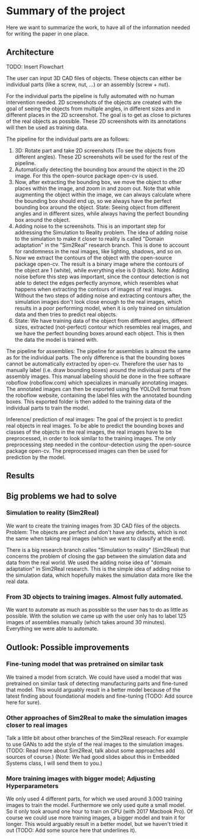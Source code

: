 # Summary of the project
Here we want to summarize the work, to have all of the information needed for writing the paper in one place.

## Architecture
TODO: Insert Flowchart

The user can input 3D CAD files of objects. These objects can either be individual parts (like a screw, nut, ...) or an assembly (screw + nut). 

For the individual parts the pipeline is fully automated with no human intervention needed. 2D screenshots of the objects are created with the goal of seeing the objects from multiple angles, in different sizes and in different places in the 2D screenshot. The goal is to get as close to pictures of the real objects as possible. These 2D screenshots with its annotations will then be used as training data. 

The pipeline for the individual parts are as follows: 
1. 3D: Rotate part and take 2D screenshots (To see the objects from different angles). These 2D screenshots will be used for the rest of the pipeline.
2. Automatically detecting the bounding box around the object in the 2D image. For this the open-source package open-cv is used.
3. Now, after extracting the bounding box, we move the object to other places within the image, and zoom in and zoom out. Note that while augmenting the object within the image, we can always calculate where the bounding box should end up, so we always have the perfect bounding box around the object. State: Seeing object from different angles and in different sizes, while always having the perfect bounding box around the object.
4. Adding noise to the screenshots. This is an important step for addressing the Simulation to Reality problem. The idea of adding noise to the simulation to make it closer to reality is called "Domain adaptation" in the "Sim2Real" research branch. This is done to account for randomness in the real images, like lighting, shadows, and so on.
5. Now we extract the contours of the object with the open-source package open-cv. The result is a binary image where the contours of the object are 1 (white), while everything else is 0 (black). Note: Adding noise before this step was important, since the contour detection is not able to detect the edges perfectly anymore, which resembles what happens when extracting the contours of images of real images. Without the two steps of adding noise and extracting contours after, the simulation images don't look close enough to the real images, which results in a poor performing model, when it is only trained on simulation data and then tries to predict real objects.
6. State: We have training data of the object from different angles, different sizes, extracted (not-perfect) contour which resembles real images, and we have the perfect bounding boxes around each object. This is then the data the model is trained with.

The pipeline for assemblies: 
The pipeline for assemblies is almost the same as for the individual parts. The only difference is that the bounding boxes cannot be automatically extracted by open-cv. Therefore the user has to manually label (i.e. draw bounding boxes) around the individual parts of the assembly images. This manual labeling should be done in the free software roboflow (roboflow.com) which specializes in manually annotating images. The annotated images can then be exported using the YOLOv8 format from the roboflow website, containing the label files with the annotated bounding boxes. This exported folder is then added to the training data of the individual parts to train the model.

Inference/ prediction of real images: 
The goal of the project is to predict real objects in real images. To be able to predict the bounding boxes and classes of the objects in the real images, the real images have to be preprocessed, in order to look similar to the training images. The only preprocessing step needed in the contour-detection using the open-source package open-cv. The preprocessed images can then be used for prediction by the model.


## Results 


## Big problems we had to solve
### Simulation to reality (Sim2Real) 
We want to create the training images from 3D CAD files of the objects. Problem: The objects are perfect and don't have any defects, which is not the same when taking real images (which we want to classify at the end).

There is a big research branch calles "Simulation to reality" (Sim2Real) that concerns the problem of closing the gap between the simulation data and data from the real world.
We used the adding noise idea of "domain adaptation" in Sim2Real research. This is the simple idea of adding noise to the simulation data, which hopefully makes the simulation data more like the real data.

### From 3D objects to training images. Almost fully automated.
We want to automate as much as possible so the user has to do as little as possible. With the solution we came up with the user only has to label 125 images of assemblies manually (which takes around 30 minutes). Everything we were able to automate.


## Outlook: Possible improvements
### Fine-tuning model that was pretrained on similar task 
We trained a model from scratch. We could have used a model that was pretrained on similar task of detecting manufacturing parts and fine-tuned that model. 
This would arguably result in a better model because of the latest finding about foundational models and fine-tuning (TODO: Add source here for sure).

### Other approaches of Sim2Real to make the simulation images closer to real images
Talk a little bit about other branches of the Sim2Real reseach. For example to use GANs to add the style of the real images to the simulation images. 
(TODO: Read more about Sim2Real, talk about some approaches add sources of course.)
(Note: We had good slides about this in Embedded Systems class, I will send them to you.)

### More training images with bigger model; Adjusting Hyperparameters
We only used 4 different parts, for which we used around 3.000 training images to train the model.
Furthermore we only used quite a small model. So it only took around one hour to train on CPU (with 2017 Macbook Pro).
Of course we could use more training images, a bigger model and train it for longer. This would arguably result in a better model, but we haven't tried it out (TODO: Add some source here that underlines it).
